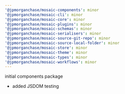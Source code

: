 ```yaml
---
'@jpmorganchase/mosaic-components': minor
'@jpmorganchase/mosaic-cli': minor
'@jpmorganchase/mosaic-core': minor
'@jpmorganchase/mosaic-plugins': minor
'@jpmorganchase/mosaic-schemas': minor
'@jpmorganchase/mosaic-serialisers': minor
'@jpmorganchase/mosaic-source-git-repo': minor
'@jpmorganchase/mosaic-source-local-folder': minor
'@jpmorganchase/mosaic-store': minor
'@jpmorganchase/mosaic-theme': minor
'@jpmorganchase/mosaic-types': minor
'@jpmorganchase/mosaic-workflows': minor
---
```


initial components package

- added JSDOM testing
